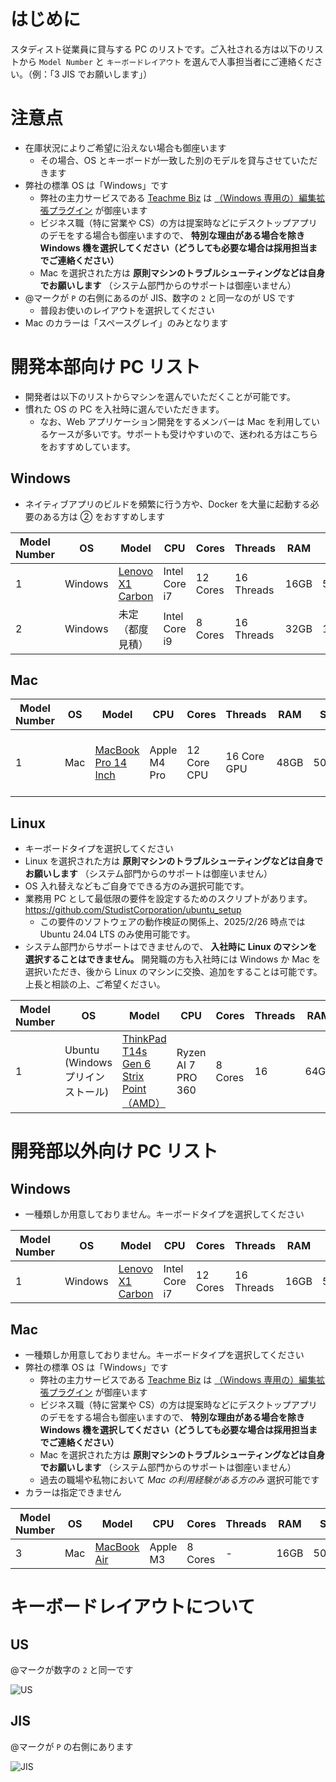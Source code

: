 # はじめに

スタディスト従業員に貸与する PC のリストです。ご入社される方は以下のリストから `Model Number` と `キーボードレイアウト` を選んで人事担当者にご連絡ください。（例：「3 JIS でお願いします」）

# 注意点

- 在庫状況によりご希望に沿えない場合も御座います
  - その場合、OS とキーボードが一致した別のモデルを貸与させていただきます
- 弊社の標準 OS は「Windows」です
  - 弊社の主力サービスである [Teachme Biz](https://biz.teachme.jp/) は [（Windows 専用の）編集拡張プラグイン](https://biz.teachme.jp/function/#devices) が御座います
  - ビジネス職（特に営業や CS）の方は提案時などにデスクトップアプリのデモをする場合も御座いますので、 **特別な理由がある場合を除き Windows 機を選択してください（どうしても必要な場合は採用担当までご連絡ください）**
  - Mac を選択された方は **原則マシンのトラブルシューティングなどは自身でお願いします** （システム部門からのサポートは御座いません）
- @マークが `P` の右側にあるのが JIS、数字の `2` と同一なのが US です
  - 普段お使いのレイアウトを選択してください
- Mac のカラーは「スペースグレイ」のみとなります

# 開発本部向け PC リスト

- 開発者は以下のリストからマシンを選んでいただくことが可能です。
- 慣れた OS の PC を入社時に選んでいただきます。
  - なお、Web アプリケーション開発をするメンバーは Mac を利用しているケースが多いです。サポートも受けやすいので、迷われる方はこちらをおすすめしています。

## Windows

- ネイティブアプリのビルドを頻繁に行う方や、Docker を大量に起動する必要のある方は ② をおすすめします

| Model Number | OS      | Model                                                                           | CPU           | Cores    | Threads    | RAM  | SSD   | Display Size | Resolution       |
| ------------ | ------- | ------------------------------------------------------------------------------- | ------------- | -------- | ---------- | ---- | ----- | ------------ | ---------------- |
| 1            | Windows | [Lenovo X1 Carbon](https://www.lenovo.com/jp/ja/c/laptops/thinkpad/thinkpadx1/) | Intel Core i7 | 12 Cores | 16 Threads | 16GB | 500GB | 14 Inchs     | 2240 x 1400      |
| 2            | Windows | 未定（都度見積）                                                                | Intel Core i9 | 8 Cores  | 16 Threads | 32GB | 1TB   | 15 Inchs     | 4K (3840 x 2160) |

## Mac

| Model Number | OS  | Model                                                                  | CPU          | Cores       | Threads     | RAM  | SSD   | Display Size | Resolution                      |
| ------------ | --- | ---------------------------------------------------------------------- | ------------ | ----------- | ----------- | ---- | ----- | ------------ | ------------------------------- |
| 1            | Mac | [MacBook Pro 14 Inch](https://www.apple.com/jp/macbook-pro-14-and-16/) | Apple M4 Pro | 12 Core CPU | 16 Core GPU | 48GB | 500GB | 14 Inchs     | Liquid Retina XDR (3024 x 1964) |

## Linux

- キーボードタイプを選択してください
- Linux を選択された方は **原則マシンのトラブルシューティングなどは自身でお願いします** （システム部門からのサポートは御座いません）
- OS 入れ替えなどもご自身でできる方のみ選択可能です。
- 業務用 PC として最低限の要件を設定するためのスクリプトがあります。 https://github.com/StudistCorporation/ubuntu_setup
  - この要件のソフトウェアの動作検証の関係上、2025/2/26 時点では Ubuntu 24.04 LTS のみ使用可能です。
- システム部門からサポートはできませんので、 **入社時に Linux のマシンを選択することはできません。** 開発職の方も入社時には Windows か Mac を選択いただき、後から Linux のマシンに交換、追加をすることは可能です。上長と相談の上、ご希望ください。

| Model Number | OS                                | Model                                                                                                                                                                 | CPU                | Cores   | Threads | RAM  | SSD   | Display Size | Resolution  |
| ------------ | --------------------------------- | --------------------------------------------------------------------------------------------------------------------------------------------------------------------- | ------------------ | ------- | ------- | ---- | ----- | ------------ | ----------- |
| 1            | Ubuntu (Windows プリインストール) | [ThinkPad T14s Gen 6 Strix Point（AMD）](https://www.lenovo.com/jp/ja/p/laptops/thinkpad/thinkpad-t-series/lenovo-thinkpad-t14s-gen-6-14-inch-amd-laptop/len101t0109) | Ryzen AI 7 PRO 360 | 8 Cores | 16      | 64GB | 512GB | 14 Inchs     | 1920 x 1080 |

# 開発部以外向け PC リスト

## Windows

- 一種類しか用意しておりません。キーボードタイプを選択してください

| Model Number | OS      | Model                                                                           | CPU           | Cores    | Threads    | RAM  | SSD   | Display Size | Resolution  |
| ------------ | ------- | ------------------------------------------------------------------------------- | ------------- | -------- | ---------- | ---- | ----- | ------------ | ----------- |
| 1            | Windows | [Lenovo X1 Carbon](https://www.lenovo.com/jp/ja/c/laptops/thinkpad/thinkpadx1/) | Intel Core i7 | 12 Cores | 16 Threads | 16GB | 500GB | 14 Inchs     | 2240 x 1400 |

## Mac

- 一種類しか用意しておりません。キーボードタイプを選択してください
- 弊社の標準 OS は「Windows」です
  - 弊社の主力サービスである [Teachme Biz](https://biz.teachme.jp/) は [（Windows 専用の）編集拡張プラグイン](https://biz.teachme.jp/function/#devices) が御座います
  - ビジネス職（特に営業や CS）の方は提案時などにデスクトップアプリのデモをする場合も御座いますので、 **特別な理由がある場合を除き Windows 機を選択してください（どうしても必要な場合は採用担当までご連絡ください）**
  - Mac を選択された方は **原則マシンのトラブルシューティングなどは自身でお願いします** （システム部門からのサポートは御座いません）
  - 過去の職場や私物において _Mac の利用経験がある方のみ_ 選択可能です
- カラーは指定できません

| Model Number | OS  | Model                                                   | CPU      | Cores   | Threads | RAM  | SSD   | Display Size | Resolution    |
| ------------ | --- | ------------------------------------------------------- | -------- | ------- | ------- | ---- | ----- | ------------ | ------------- |
| 3            | Mac | [MacBook Air](https://www.apple.com/jp/macbook-air-m1/) | Apple M3 | 8 Cores | -       | 16GB | 500GB | 13 Inchs     | Liquid Retina |

# キーボードレイアウトについて

## US

@マークが数字の `2` と同一です

![US](https://upload.wikimedia.org/wikipedia/commons/thumb/2/22/KB_US-International.svg/800px-KB_US-International.svg.png)

## JIS

@マークが `P` の右側にあります

![JIS](https://upload.wikimedia.org/wikipedia/commons/8/89/KB_Japanese_Mac_-_Apple_Keyboard_%28MB869JA%29.svg)
